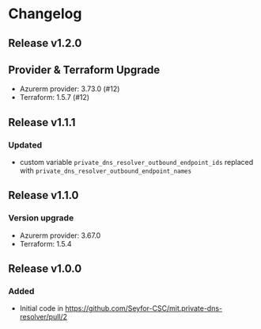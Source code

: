 # Changelog

## Release v1.2.0

## Provider & Terraform Upgrade
- Azurerm provider: 3.73.0 (#12)
- Terraform: 1.5.7 (#12)

   
## Release v1.1.1

### Updated
- custom variable `private_dns_resolver_outbound_endpoint_ids` replaced with `private_dns_resolver_outbound_endpoint_names`
   
## Release v1.1.0

### Version upgrade
- Azurerm provider: 3.67.0
- Terraform: 1.5.4
   
## Release v1.0.0

### Added
* Initial code in https://github.com/Seyfor-CSC/mit.private-dns-resolver/pull/2

   